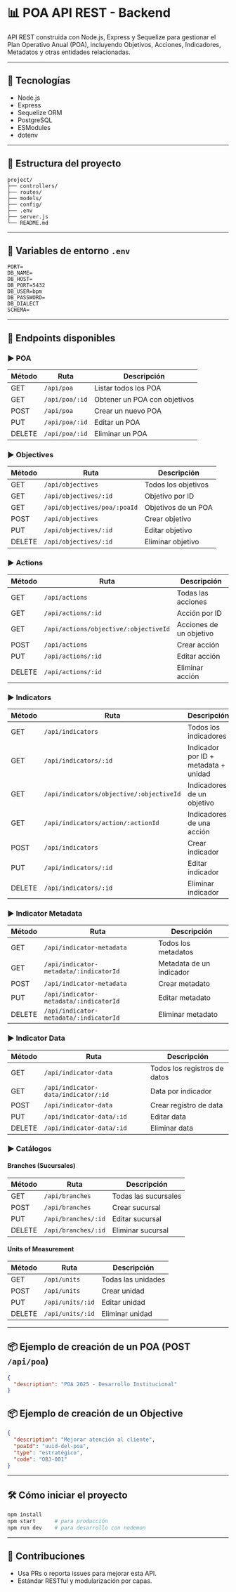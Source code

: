 # 📊 POA API REST - Backend

API REST construida con Node.js, Express y Sequelize para gestionar el Plan Operativo Anual (POA), incluyendo Objetivos, Acciones, Indicadores, Metadatos y otras entidades relacionadas.

---

## 🚀 Tecnologías
- Node.js
- Express
- Sequelize ORM
- PostgreSQL
- ESModules
- dotenv

---

## 📁 Estructura del proyecto

```
project/
├── controllers/
├── routes/
├── models/
├── config/
├── .env
├── server.js
└── README.md
```

---

## 🔐 Variables de entorno `.env`
```env
PORT=
DB_NAME=
DB_HOST=
DB_PORT=5432
DB_USER=bpm
DB_PASSWORD=
DB_DIALECT
SCHEMA=
```

---

## 📌 Endpoints disponibles

### ▶ POA
| Método | Ruta              | Descripción                     |
|--------|-------------------|----------------------------------|
| GET    | `/api/poa`        | Listar todos los POA            |
| GET    | `/api/poa/:id`    | Obtener un POA con objetivos    |
| POST   | `/api/poa`        | Crear un nuevo POA              |
| PUT    | `/api/poa/:id`    | Editar un POA                   |
| DELETE | `/api/poa/:id`    | Eliminar un POA                 |

### ▶ Objectives
| Método | Ruta                                | Descripción                       |
|--------|-------------------------------------|-----------------------------------|
| GET    | `/api/objectives`                  | Todos los objetivos               |
| GET    | `/api/objectives/:id`              | Objetivo por ID                   |
| GET    | `/api/objectives/poa/:poaId`       | Objetivos de un POA               |
| POST   | `/api/objectives`                 | Crear objetivo                    |
| PUT    | `/api/objectives/:id`             | Editar objetivo                   |
| DELETE | `/api/objectives/:id`             | Eliminar objetivo                 |

### ▶ Actions
| Método | Ruta                                    | Descripción                    |
|--------|-----------------------------------------|--------------------------------|
| GET    | `/api/actions`                         | Todas las acciones             |
| GET    | `/api/actions/:id`                     | Acción por ID                  |
| GET    | `/api/actions/objective/:objectiveId` | Acciones de un objetivo        |
| POST   | `/api/actions`                        | Crear acción                   |
| PUT    | `/api/actions/:id`                    | Editar acción                  |
| DELETE | `/api/actions/:id`                    | Eliminar acción                |

### ▶ Indicators
| Método | Ruta                                     | Descripción                     |
|--------|------------------------------------------|----------------------------------|
| GET    | `/api/indicators`                        | Todos los indicadores            |
| GET    | `/api/indicators/:id`                    | Indicador por ID + metadata + unidad |
| GET    | `/api/indicators/objective/:objectiveId` | Indicadores de un objetivo       |
| GET    | `/api/indicators/action/:actionId`       | Indicadores de una acción        |
| POST   | `/api/indicators`                        | Crear indicador                  |
| PUT    | `/api/indicators/:id`                    | Editar indicador                 |
| DELETE | `/api/indicators/:id`                    | Eliminar indicador               |

### ▶ Indicator Metadata
| Método | Ruta                                        | Descripción                          |
|--------|---------------------------------------------|--------------------------------------|
| GET    | `/api/indicator-metadata`                  | Todos los metadatos                  |
| GET    | `/api/indicator-metadata/:indicatorId`     | Metadata de un indicador             |
| POST   | `/api/indicator-metadata`                  | Crear metadato                       |
| PUT    | `/api/indicator-metadata/:indicatorId`     | Editar metadato                      |
| DELETE | `/api/indicator-metadata/:indicatorId`     | Eliminar metadato                    |

### ▶ Indicator Data
| Método | Ruta                                        | Descripción                       |
|--------|---------------------------------------------|-----------------------------------|
| GET    | `/api/indicator-data`                      | Todos los registros de datos      |
| GET    | `/api/indicator-data/indicator/:id`        | Data por indicador                |
| POST   | `/api/indicator-data`                      | Crear registro de data            |
| PUT    | `/api/indicator-data/:id`                  | Editar data                       |
| DELETE | `/api/indicator-data/:id`                  | Eliminar data                     |

### ▶ Catálogos

#### Branches (Sucursales)
| Método | Ruta              | Descripción       |
|--------|-------------------|-------------------|
| GET    | `/api/branches`  | Todas las sucursales |
| POST   | `/api/branches`  | Crear sucursal     |
| PUT    | `/api/branches/:id` | Editar sucursal  |
| DELETE | `/api/branches/:id` | Eliminar sucursal |

#### Units of Measurement
| Método | Ruta              | Descripción              |
|--------|-------------------|--------------------------|
| GET    | `/api/units`     | Todas las unidades        |
| POST   | `/api/units`     | Crear unidad              |
| PUT    | `/api/units/:id` | Editar unidad              |
| DELETE | `/api/units/:id` | Eliminar unidad           |

---

## 📦 Ejemplo de creación de un POA (POST `/api/poa`)
```json
{
  "description": "POA 2025 - Desarrollo Institucional"
}
```

## 📦 Ejemplo de creación de un Objective
```json
{
  "description": "Mejorar atención al cliente",
  "poaId": "uuid-del-poa",
  "type": "estratégico",
  "code": "OBJ-001"
}
```

---

## 🛠 Cómo iniciar el proyecto
```bash
npm install
npm start      # para producción
npm run dev    # para desarrollo con nodemon
```

---

## 🤝 Contribuciones
- Usa PRs o reporta issues para mejorar esta API.
- Estándar RESTful y modularización por capas.

